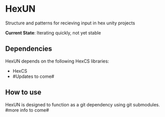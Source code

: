 # HexUN
Structure and patterns for recieving input in hex unity projects

**Current State**: Iterating quickly, not yet stable

## Dependencies
HexUN depends on the following HexCS libraries:
* HexCS
* #Updates to come#

## How to use
HexUN is designed to function as a git dependency using git submodules. #more info to come#
